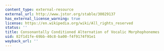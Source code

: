 ```yaml
---
content_type: external-resource
external_url: http://www.jstor.org/stable/30029137
has_external_license_warning: true
license: https://en.wikipedia.org/wiki/All_rights_reserved
status: ''
title: Consonantally Conditioned Alternation of Vocalic Morphophonemes in Turkish
uid: 82f1d1fe-69bb-40c8-ba00-f4f9174f91e1
wayback_url: ''
---
```

